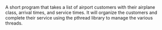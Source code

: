 A short program that takes a list of airport customers with their airplane class, arrival times, and service times. It will organize the customers and complete their service using the pthread library to manage the various threads.

